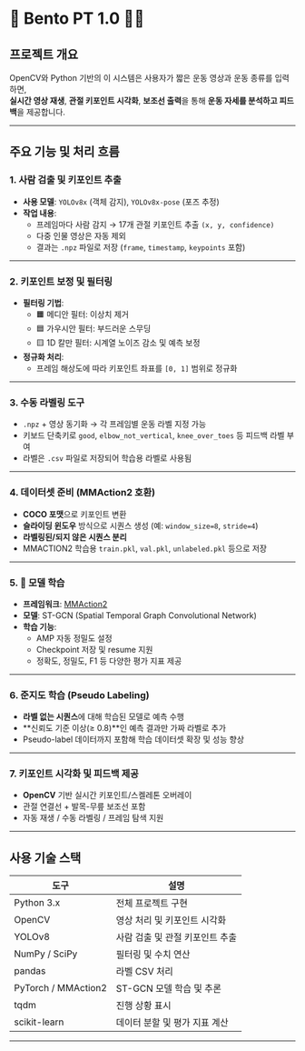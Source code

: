 # 🍱 Bento PT 1.0 🏋️‍♂️

##  프로젝트 개요  
OpenCV와 Python 기반의 이 시스템은 사용자가 짧은 운동 영상과 운동 종류를 입력하면,  
**실시간 영상 재생**, **관절 키포인트 시각화**, **보조선 출력**을 통해 **운동 자세를 분석하고 피드백**을 제공합니다.

---

##  주요 기능 및 처리 흐름

### 1.  사람 검출 및 키포인트 추출
- **사용 모델**: `YOLOv8x` (객체 감지), `YOLOv8x-pose` (포즈 추정)
- **작업 내용**:
  - 프레임마다 사람 감지 → 17개 관절 키포인트 추출 `(x, y, confidence)`
  - 다중 인물 영상은 자동 제외
  - 결과는 `.npz` 파일로 저장 (`frame`, `timestamp`, `keypoints` 포함)

---

### 2.  키포인트 보정 및 필터링
- **필터링 기법**:
  - 🟧 메디안 필터: 이상치 제거  
  - 🟦 가우시안 필터: 부드러운 스무딩  
  - 🟨 1D 칼만 필터: 시계열 노이즈 감소 및 예측 보정  
- **정규화 처리**:  
  - 프레임 해상도에 따라 키포인트 좌표를 `[0, 1]` 범위로 정규화

---

### 3.  수동 라벨링 도구
- `.npz` + 영상 동기화 → 각 프레임별 운동 라벨 지정 가능
- 키보드 단축키로 `good`, `elbow_not_vertical`, `knee_over_toes` 등 피드백 라벨 부여
- 라벨은 `.csv` 파일로 저장되어 학습용 라벨로 사용됨

---

### 4.  데이터셋 준비 (MMAction2 호환)
- **COCO 포맷**으로 키포인트 변환  
- **슬라이딩 윈도우** 방식으로 시퀀스 생성 (예: `window_size=8`, `stride=4`)  
- **라벨링된/되지 않은 시퀀스 분리**  
- MMACTION2 학습용 `train.pkl`, `val.pkl`, `unlabeled.pkl` 등으로 저장

---

### 5. 🧠 모델 학습
- **프레임워크**: [MMAction2](https://github.com/open-mmlab/mmaction2)  
- **모델**: ST-GCN (Spatial Temporal Graph Convolutional Network)
- **학습 기능**:
  - AMP 자동 정밀도 설정
  - Checkpoint 저장 및 resume 지원
  - 정확도, 정밀도, F1 등 다양한 평가 지표 제공

---

### 6.  준지도 학습 (Pseudo Labeling)
- **라벨 없는 시퀀스**에 대해 학습된 모델로 예측 수행
- **신뢰도 기준 이상(≥ 0.8)**인 예측 결과만 가짜 라벨로 추가
- Pseudo-label 데이터까지 포함해 학습 데이터셋 확장 및 성능 향상

---

### 7.  키포인트 시각화 및 피드백 제공
- **OpenCV** 기반 실시간 키포인트/스켈레톤 오버레이
- 관절 연결선 + 발목-무릎 보조선 포함
- 자동 재생 / 수동 라벨링 / 프레임 탐색 지원

---

##  사용 기술 스택

| 도구 | 설명 |
|------|------|
| Python 3.x | 전체 프로젝트 구현 |
| OpenCV | 영상 처리 및 키포인트 시각화 |
| YOLOv8 | 사람 검출 및 관절 키포인트 추출 |
| NumPy / SciPy | 필터링 및 수치 연산 |
| pandas | 라벨 CSV 처리 |
| PyTorch / MMAction2 | ST-GCN 모델 학습 및 추론 |
| tqdm | 진행 상황 표시 |
| scikit-learn | 데이터 분할 및 평가 지표 계산 |

---



